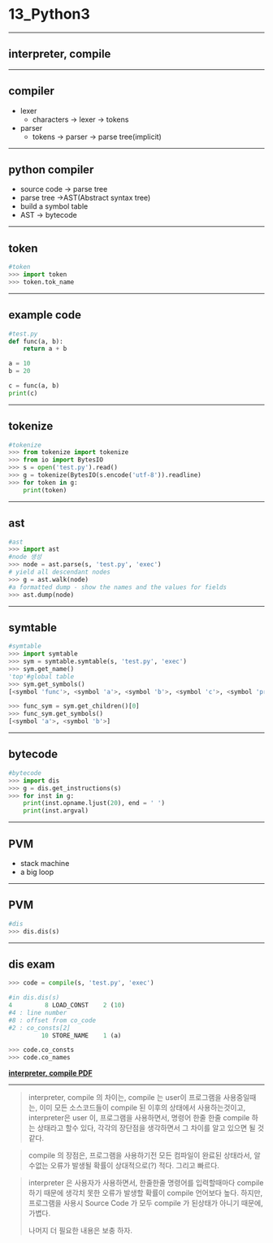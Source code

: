 # 13_Python3

---

## interpreter, compile


---

## compiler
  - lexer
    - characters -> lexer -> tokens
  - parser
    - tokens -> parser -> parse tree(implicit)

---
## python compiler 
  - source code -> parse tree
  - parse tree ->AST(Abstract syntax tree)
  - build a symbol table
  - AST -> bytecode

---
## token 

```python
#token
>>> import token
>>> token.tok_name
```
---
## example code

```python
#test.py
def func(a, b):
    return a + b

a = 10
b = 20

c = func(a, b)
print(c)
```
---
## tokenize 

```python
#tokenize
>>> from tokenize import tokenize
>>> from io import BytesIO
>>> s = open('test.py').read()
>>> g = tokenize(BytesIO(s.encode('utf-8')).readline)
>>> for token in g:
	print(token)
```
---
## ast 

```python
#ast
>>> import ast
#node 생성
>>> node = ast.parse(s, 'test.py', 'exec')
# yield all descendant nodes
>>> g = ast.walk(node)
#a formatted dump - show the names and the values for fields
>>> ast.dump(node)
```
---
## symtable

```python
#symtable
>>> import symtable
>>> sym = symtable.symtable(s, 'test.py', 'exec')
>>> sym.get_name()
'top'#global table
>>> sym.get_symbols()
[<symbol 'func'>, <symbol 'a'>, <symbol 'b'>, <symbol 'c'>, <symbol 'print'>]

>>> func_sym = sym.get_children()[0]
>>> func_sym.get_symbols()
[<symbol 'a'>, <symbol 'b'>]
```
---
## bytecode

```python
#bytecode
>>> import dis
>>> g = dis.get_instructions(s)
>>> for inst in g:
	print(inst.opname.ljust(20), end = ' ')
	print(inst.argval)
```
---
## PVM
  - stack machine
  - a big loop 

---
## PVM

```python
#dis
>>> dis.dis(s)
```

---
## dis exam

```python
>>> code = compile(s, 'test.py', 'exec')

#in dis.dis(s)
4         8 LOAD_CONST    2 (10)
#4 : line number
#8 : offset from co_code
#2 : co_consts[2]
         10 STORE_NAME    1 (a)

>>> code.co_consts
>>> code.co_names
```


**[interpreter, compile PDF ](/study/interpreter.pdf)**

---

> interpreter, compile 의 차이는, compile 는 user이 프로그램을 사용중일때는, 이미 모든 소스코드들이 compile 된 이후의 상태에서 사용하는것이고, interpreter은 user 이, 프로그램을 사용하면서, 명령어 한줄 한줄 compile 하는 상태라고 할수 있다, 각각의 장단점을 생각하면서 그 차이를 알고 있으면 될 것같다.

> compile 의 장점은, 프로그램을 사용하기전 모든 컴파일이 완료된 상태라서, 알수없는 오류가 발생될 확률이 상대적으로(?) 적다. 그리고 빠르다.

> interpreter 은 사용자가 사용하면서, 한줄한줄 명령어를 입력할때마다 compile 하기 때문에 생각치 못한 오류가 발생할 확률이 compile 언어보다 높다. 하지만, 프로그램을 사용시 Source Code 가 모두 compile 가 된상태가 아니기 때문에, 가볍다. 
> 
> 나머지 더 필요한 내용은 보충 하자.






